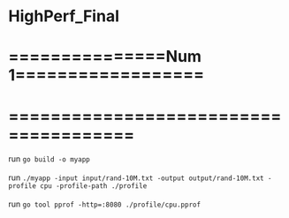 # HighPerf_Final

# ===============Num 1==================
# ======================================
run `go build -o myapp` <br></br>
run `./myapp -input input/rand-10M.txt -output output/rand-10M.txt -profile cpu -profile-path ./profile` <br></br>
run `go tool pprof -http=:8080 ./profile/cpu.pprof` <br></br>